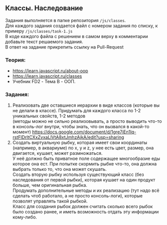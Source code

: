 ## Классы. Наследование

Задания выполняется в папке репозитория `/js/classes`.  
Для каждого задания создается файл с номером задания по списку, к примеру `/js/classes/task-1.js`  
В коде каждого файла с решением в самом верху в комментарии добавьте текст решаемого задания.  
В ответ на задание прикрепить ссылку на Pull-Request

### Теория:
* https://learn.javascript.ru/about-oop
* https://learn.javascript.ru/classes
* Учебник FD2 - Тема B - ООП.

### Задания:
1. Реализовать две оставшиеся иерархии в виде классов (которые вы не делали в классе). Придумать для каждого класса по 1-2 уникальных свойств, 1-2 методов  
(методы можно не сильно реализовывать, а просто выводить что-то в консоль-лог внутри, чтобы знать, что он вызвался в какой-то момент)
https://docs.google.com/document/d/1gre7iEn1Iq-rstFlDrltCXxZvxaLlVtA8xtJmhzAjkA/edit?usp=sharing 
1. Создать виртуальную рыбку, которая имеет свои координаты (например, в аквариуме) по x, y и z, у нее есть цвет, размер, она двигается, кушает, может размножаться.  
У неё должно быть приватное поле содержащее многообразие еды которое она ест. При попытке скормить рыбке что-то, она должна выбрать только то, что она может скушать.  
Создать вторую рыбку используя существующий класс (без наследования от первой рыбки), которая кушает на один продукт больше, чем оригинальная рыбка.  
Продумать дополнительные методы и их реализацию (тут надо всё сделать чтоб работало, а не просто консоль-логи), которые позволят управлять такой рыбкой.  
Класс для создания рыбок должен считать сколько всего рыбок было создано ранее, и иметь возможность отдать эту информации кому-либо.
